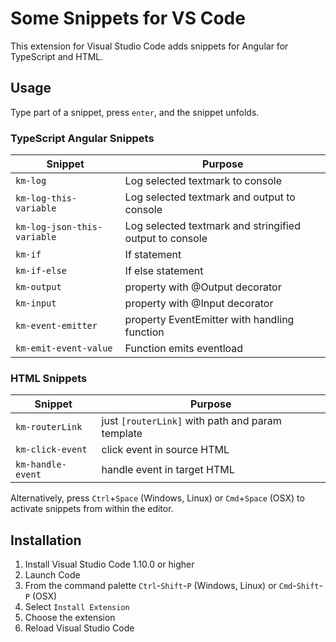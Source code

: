 # Some Snippets for VS Code
<!-- **text** -->
<!-- ![VS Code Marketplace](http://vsmarketplacebadge.apphb.com/version-short/HookyQR.beautify.svg) -->

This extension for Visual Studio Code adds snippets for Angular for TypeScript and HTML.

## Usage

Type part of a snippet, press `enter`, and the snippet unfolds.

### TypeScript Angular Snippets

| Snippet                      | Purpose                    |
|------------------------------|----------------------------|
| `km-log`                     | Log selected textmark to console |
| `km-log-this-variable`       | Log selected textmark and output to console |
| `km-log-json-this-variable`  | Log selected textmark and stringified output to console |
| `km-if`                      | If statement |
| `km-if-else`                 | If else statement |
| `km-output`                  | property with @Output decorator|
| `km-input`                   | property with @Input decorator|
| `km-event-emitter`           | property EventEmitter with handling function|
| `km-emit-event-value`        | Function emits eventload|

### HTML Snippets

| Snippet                      | Purpose                             |
|------------------------------|-------------------------------------|
| `km-routerLink`              | just `[routerLink]` with path and param template|
| `km-click-event`             | click event in source HTML|
| `km-handle-event`            | handle event in target HTML|


Alternatively, press `Ctrl`+`Space` (Windows, Linux) or `Cmd`+`Space` (OSX) to activate snippets from within the editor.

## Installation

1. Install Visual Studio Code 1.10.0 or higher
1. Launch Code
1. From the command palette `Ctrl`-`Shift`-`P` (Windows, Linux) or `Cmd`-`Shift`-`P` (OSX)
1. Select `Install Extension`
1. Choose the extension
1. Reload Visual Studio Code